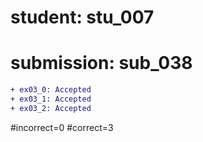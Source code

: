 # student: stu_007
# submission: sub_038

```diff
+ ex03_0: Accepted
+ ex03_1: Accepted
+ ex03_2: Accepted
```
#incorrect=0
#correct=3
